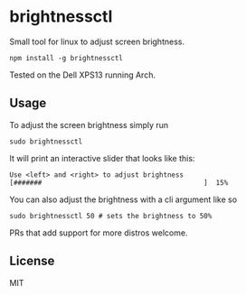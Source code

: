 # brightnessctl

Small tool for linux to adjust screen brightness.

```
npm install -g brightnessctl
```

Tested on the Dell XPS13 running Arch.

## Usage

To adjust the screen brightness simply run

```
sudo brightnessctl
```

It will print an interactive slider that looks like this:

```
Use <left> and <right> to adjust brightness
[#######                                        ]  15%
```

You can also adjust the brightness with a cli argument like so

```
sudo brightnessctl 50 # sets the brightness to 50%
```

PRs that add support for more distros welcome.

## License

MIT
